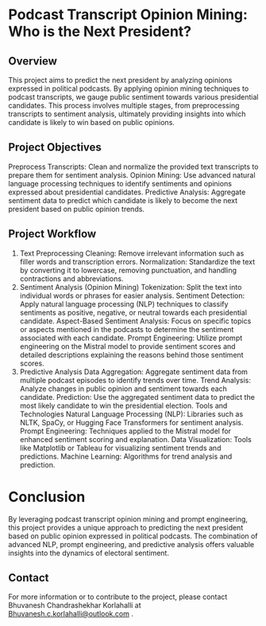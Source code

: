 # Podcast Transcript Opinion Mining: Who is the Next President?
## Overview
This project aims to predict the next president by analyzing opinions expressed in political podcasts. By applying opinion mining techniques to podcast transcripts, we gauge public sentiment towards various presidential candidates. This process involves multiple stages, from preprocessing transcripts to sentiment analysis, ultimately providing insights into which candidate is likely to win based on public opinions.

## Project Objectives
Preprocess Transcripts: Clean and normalize the provided text transcripts to prepare them for sentiment analysis.
Opinion Mining: Use advanced natural language processing techniques to identify sentiments and opinions expressed about presidential candidates.
Predictive Analysis: Aggregate sentiment data to predict which candidate is likely to become the next president based on public opinion trends.
## Project Workflow
1. Text Preprocessing
Cleaning: Remove irrelevant information such as filler words and transcription errors.
Normalization: Standardize the text by converting it to lowercase, removing punctuation, and handling contractions and abbreviations.
2. Sentiment Analysis (Opinion Mining)
Tokenization: Split the text into individual words or phrases for easier analysis.
Sentiment Detection: Apply natural language processing (NLP) techniques to classify sentiments as positive, negative, or neutral towards each presidential candidate.
Aspect-Based Sentiment Analysis: Focus on specific topics or aspects mentioned in the podcasts to determine the sentiment associated with each candidate.
Prompt Engineering: Utilize prompt engineering on the Mistral model to provide sentiment scores and detailed descriptions explaining the reasons behind those sentiment scores.
3. Predictive Analysis
Data Aggregation: Aggregate sentiment data from multiple podcast episodes to identify trends over time.
Trend Analysis: Analyze changes in public opinion and sentiment towards each candidate.
Prediction: Use the aggregated sentiment data to predict the most likely candidate to win the presidential election.
Tools and Technologies
Natural Language Processing (NLP): Libraries such as NLTK, SpaCy, or Hugging Face Transformers for sentiment analysis.
Prompt Engineering: Techniques applied to the Mistral model for enhanced sentiment scoring and explanation.
Data Visualization: Tools like Matplotlib or Tableau for visualizing sentiment trends and predictions.
Machine Learning: Algorithms for trend analysis and prediction.
# Conclusion
By leveraging podcast transcript opinion mining and prompt engineering, this project provides a unique approach to predicting the next president based on public opinion expressed in political podcasts. The combination of advanced NLP, prompt engineering, and predictive analysis offers valuable insights into the dynamics of electoral sentiment.

## Contact
For more information or to contribute to the project, please contact Bhuvanesh Chandrashekhar Korlahalli at Bhuvanesh.c.korlahalli@outlook.com .
